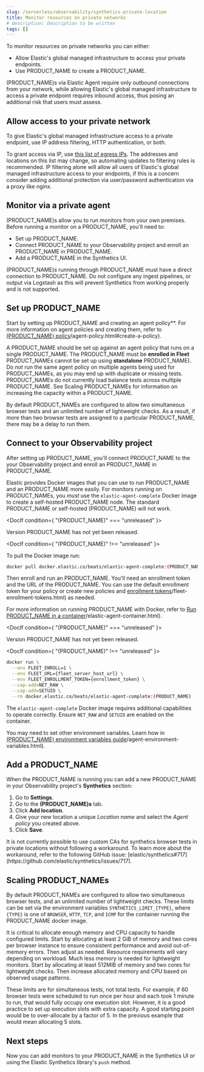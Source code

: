 ```yaml
---
slug: /serverless/observability/synthetics-private-location
title: Monitor resources on private networks
# description: Description to be written
tags: []
---
```


<p><DocBadge template="technical preview" /></p>

<div id="synthetics-private-location"></div>

To monitor resources on private networks you can either:

* Allow Elastic's global managed infrastructure to access your private endpoints.
* Use PRODUCT_NAME to create a PRODUCT_NAME.

(PRODUCT_NAME)s via Elastic Agent require only outbound connections from your network,
while allowing Elastic's global managed infrastructure to access a private endpoint requires
inbound access, thus posing an additional risk that users must assess.

<div id="monitor-via-access-control"></div>

## Allow access to your private network

To give Elastic's global managed infrastructure access to a private endpoint, use IP address filtering, HTTP authentication, or both.

To grant access via IP, use [this list of egress IPs](https://manifest.synthetics.elastic-cloud.com/v1/ip-ranges.json).
The addresses and locations on this list may change, so automating updates to
filtering rules is recommended. IP filtering alone will allow all users of Elastic's global managed infrastructure access to your endpoints, if this
is a concern consider adding additional protection via user/password authentication via a proxy like nginx.

<div id="monitor-via-private-agent"></div>

## Monitor via a private agent

(PRODUCT_NAME)s allow you to run monitors from your own premises.
Before running a monitor on a PRODUCT_NAME, you'll need to:

* <DocLink slug="/serverless/observability/synthetics-private-location" section="set-up-agent">Set up PRODUCT_NAME</DocLink>.
* <DocLink slug="/serverless/observability/synthetics-private-location" section="connect-to-your-observability-project">Connect PRODUCT_NAME to your Observability project</DocLink> and enroll an PRODUCT_NAME in PRODUCT_NAME.
* <DocLink slug="/serverless/observability/synthetics-private-location" section="add-a-private-location">Add a PRODUCT_NAME</DocLink> in the Synthetics UI.

<DocCallOut title="Important" color="warning">

(PRODUCT_NAME)s running through PRODUCT_NAME must have a direct connection to PRODUCT_NAME.
Do not configure any ingest pipelines, or output via Logstash as this will prevent Synthetics from working properly and is not supported.

</DocCallOut>

<div id="synthetics-private-location-fleet-agent"></div>

## Set up PRODUCT_NAME

Start by setting up PRODUCT_NAME and creating an agent policy**. For more information on agent policies and creating them, refer to [(PRODUCT_NAME) policy](http://example.co)/agent-policy.html#create-a-policy).

<DocCallOut title="Important" color="warning">

A PRODUCT_NAME should be set up against an agent policy that runs on a single PRODUCT_NAME.
The PRODUCT_NAME must be **enrolled in Fleet** PRODUCT_NAMEs cannot be set up using **standalone** PRODUCT_NAME).
Do _not_ run the same agent policy on multiple agents being used for PRODUCT_NAMEs, as you may
end up with duplicate or missing tests. PRODUCT_NAMEs do not currently load balance tests across
multiple PRODUCT_NAME. See <DocLink slug="/serverless/observability/synthetics-private-location" section="scaling-private-locations">Scaling PRODUCT_NAMEs</DocLink> for information on increasing the capacity
within a PRODUCT_NAME.

By default PRODUCT_NAMEs are configured to allow two simultaneous browser tests and an unlimited number of lightweight checks.
As a result, if more than two browser tests are assigned to a particular PRODUCT_NAME, there may be a delay to run them.

</DocCallOut>

<div id="synthetics-private-location-connect"></div>

## Connect to your Observability project

After setting up PRODUCT_NAME, you'll connect PRODUCT_NAME to the your Observability project
and enroll an PRODUCT_NAME in PRODUCT_NAME.

<div id="synthetics-private-location-docker"></div>

Elastic provides Docker images that you can use to run PRODUCT_NAME and an PRODUCT_NAME more easily.
For monitors running on PRODUCT_NAMEs, you _must_ use the `elastic-agent-complete`
Docker image to create a self-hosted PRODUCT_NAME node. The standard PRODUCT_NAME or self-hosted
(PRODUCT_NAME) will not work.

<DocIf condition={ "(PRODUCT_NAME)" === "unreleased" }>

Version PRODUCT_NAME has not yet been released.

</DocIf>

<DocIf condition={ "(PRODUCT_NAME)" !== "unreleased" }>

To pull the Docker image run:

```sh
docker pull docker.elastic.co/beats/elastic-agent-complete:(PRODUCT_NAME)
```

</DocIf>

Then enroll and run an PRODUCT_NAME.
You'll need an enrollment token and the URL of the PRODUCT_NAME.
You can use the default enrollment token for your policy or create new policies
and [enrollment tokens](http://example.co)/fleet-enrollment-tokens.html) as needed.

For more information on running PRODUCT_NAME with Docker, refer to
[Run PRODUCT_NAME in a container](http://example.co)/elastic-agent-container.html).

<DocIf condition={ "(PRODUCT_NAME)" === "unreleased" }>

Version PRODUCT_NAME has not yet been released.

</DocIf>

<DocIf condition={ "(PRODUCT_NAME)" !== "unreleased" }>

```sh
docker run \
  --env FLEET_ENROLL=1 \
  --env FLEET_URL={fleet_server_host_url} \
  --env FLEET_ENROLLMENT_TOKEN={enrollment_token} \
  --cap-add=NET_RAW \
  --cap-add=SETUID \
  --rm docker.elastic.co/beats/elastic-agent-complete:(PRODUCT_NAME)
```

</DocIf>

<DocCallOut title="Important" color="warning">

The `elastic-agent-complete` Docker image requires additional capabilities to operate correctly. Ensure
`NET_RAW` and `SETUID` are enabled on the container.

</DocCallOut>

<DocCallOut title="Note">

You may need to set other environment variables.
Learn how in [(PRODUCT_NAME) environment variables guide](http://example.co)/agent-environment-variables.html).

</DocCallOut>

<div id="synthetics-private-location-add"></div>

## Add a PRODUCT_NAME

When the PRODUCT_NAME is running you can add a new PRODUCT_NAME in your Observability project's **Synthetics** section:

1. Go to **Settings**.
1. Go to the **(PRODUCT_NAME)s** tab.
1. Click **Add location**.
1. Give your new location a unique _Location name_ and select the _Agent policy_ you created above.
1. Click **Save**.

<DocCallOut color="warning" title="Important">
  It is not currently possible to use custom CAs for synthetics browser tests in private locations without following a workaround.
  To learn more about the workaround, refer to the following GitHub issue:
  [elastic/synthetics#717](https://github.com/elastic/synthetics/issues/717).
</DocCallOut>

<div id="synthetics-private-location-scaling"></div>

## Scaling PRODUCT_NAMEs

By default PRODUCT_NAMEs are configured to allow two simultaneous browser tests, and an unlimited number of lightweight checks.
These limits can be set via the environment variables `SYNTHETICS_LIMIT_{TYPE}`, where `{TYPE}` is one of `BROWSER`, `HTTP`, `TCP`, and `ICMP`
for the container running the PRODUCT_NAME docker image.

It is critical to allocate enough memory and CPU capacity to handle configured limits.
Start by allocating at least 2 GiB of memory and two cores per browser instance to ensure consistent
performance and avoid out-of-memory errors. Then adjust as needed. Resource requirements will vary depending on workload.
Much less memory is needed for lightweight monitors. Start by allocating at least 512MiB of memory and two cores for
lightweight checks. Then increase allocated memory and CPU based on observed usage patterns.

These limits are for simultaneous tests, not total tests. For example, if
60 browser tests were scheduled to run once per hour and each took 1 minute to run, that would fully occupy one execution slot.
However, it is a good practice to set up execution slots with extra capacity. A good starting point would be to over-allocate by
a factor of 5. In the previous example that would mean allocating 5 slots.

<div id="synthetics-private-location-next"></div>

## Next steps

Now you can add monitors to your PRODUCT_NAME in <DocLink slug="/serverless/observability/synthetics-get-started-ui">the Synthetics UI</DocLink> or using the <DocLink slug="/serverless/observability/synthetics-get-started-project">Elastic Synthetics library's `push` method</DocLink>.
